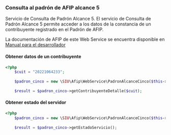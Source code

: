 ### Consulta al padrón de AFIP alcance 5

Servicio de Consulta de Padrón Alcance 5. El servicio de Consulta de Padrón Alcance 5 permite acceder a los datos de la constancia de un contribuyente registrado en el Padrón de AFIP.

La documentación de AFIP de este Web Service se encuentra disponible en [Manual para el desarrollador](http://www.afip.gob.ar/ws/ws_sr_padron_a5/manual_ws_sr_padron_a5_v1.0.pdf)

#### Obtener datos de un contribuyente
```php
<?php
    $cuit = "20221064233";
        
    $padron_cinco = new \SIU\Afip\WebService\PadronAlcanceCinco($this->afip);
        
    $result = $padron_cinco->getContribuyenteDetalle($cuit);
```

#### Obtener estado del servidor
```php
<?php
    $padron_cinco = new \SIU\Afip\WebService\PadronAlcanceCinco($this->afip);
        
    $result = $padron_cinco->getEstadoServicio();
```